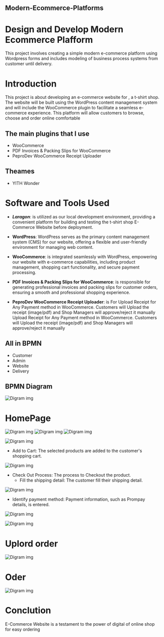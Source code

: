 ## Modern-Ecommerce-Platforms
# Design and Develop Modern Ecommerce Plafform
 This project involves creating a simple modern e-commerce platform using Wordpress forms and includes modeling of business process systems from customer until delivery.
 
# Introduction
 This project is about developing an e-commerce website for , a t-shirt shop. The website will be built using the WordPress content management system and will include the WooCommerce plugin to facilitate a seamless e-commerce experience. This platform will allow customers to browse, choose and order online comfortable

## The main plugins that I use 
- WooCommerce
- PDF Invoices & Packing Slips for WooCommerce
- PeproDev WooCommerce Receipt Uploader 

## Theames
- YITH Wonder

# Software and Tools Used
- ***Laragon***: is utilized as our local development environment, providing a convenient platform for building and testing the t-shirt shop E-Commerce Website before deployment.

- **WordPress**: WordPress serves as the primary content management system (CMS) for our website, offering a flexible and user-friendly environment for managing web content.

- **WooCommerce**: is integrated seamlessly with WordPress, empowering our website with e-commerce capabilities, including product management, shopping cart functionality, and secure payment processing.

- **PDF Invoices & Packing Slips for WooCommerce**: is responsible for generating professional invoices and packing slips for customer orders, ensuring a smooth and professional shopping experience.

- **PeproDev WooCommerce Receipt Uploader**: is For   Upload Receipt for Any Payment method in WooCommerce. Customers will Upload the receipt (image/pdf) and Shop Managers will approve/reject it manually
Upload Receipt for Any Payment method in WooCommerce. Customers will Upload the receipt (image/pdf) and Shop Managers will approve/reject it manually

## All in BPMN
- Customer
- Admin
- Website
- Delivery

## BPMN Diagram
![Digram img](img/paradigram.png)
  
# HomePage
![Digram img](img/1.png)
![Digram img](img/2.png)
![Digram img](img/3.png)





![Digram img](img/4.png)

  - Add to Cart: The selected products are added to the customer's shopping cart.

![Digram img](img/5.png)

- Check Out Process: The process to Checkout the product.
   - Fill the shipping detail: The customer fill their shipping detail.

![Digram img](img/100.png)

 - Identify payment method: Payment information, such as Prompay details, is entered.

![Digram img](img/8.png)

![Digram img](img/7.png)

# Uplord order
![Digram img](img/Slip.png)

# Oder
![Digram img](img/order.png)

# Conclution
E-Commerce Website is a testament to the power of digital of online shop  for easy ordering
